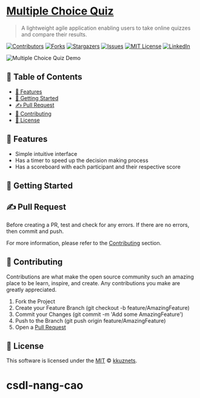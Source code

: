 [contributors-shield]: https://img.shields.io/github/contributors/kkuznets/multiple-choice-quiz.svg?style=for-the-badge&color=blueviolet
[contributors-url]: https://github.com/kkuznets/multiple-choice-quiz/graphs/contributors
[forks-shield]: https://img.shields.io/github/forks/kkuznets/multiple-choice-quiz.svg?style=for-the-badge&color=brightgreen
[forks-url]: https://github.com/kkuznets/multiple-choice-quiz/network/members
[stars-shield]: https://img.shields.io/github/stars/kkuznets/multiple-choice-quiz.svg?style=for-the-badge&color=orange
[stars-url]: https://github.com/kkuznets/multiple-choice-quiz/stargazers
[issues-shield]: https://img.shields.io/github/issues/kkuznets/multiple-choice-quiz.svg?style=for-the-badge&color=blue
[issues-url]: https://github.com/kkuznets/multiple-choice-quiz/issues
[license-shield]: https://img.shields.io/github/license/kkuznets/multiple-choice-quiz.svg?style=for-the-badge&color=ff69b4
[license-url]: https://github.com/kkuznets/multiple-choice-quiz/blob/master/LICENSE
[linkedin-shield]: https://img.shields.io/badge/-LinkedIn-black.svg?style=for-the-badge&logo=linkedin&colorB=555
[linkedin-url]: https://linkedin.com/in/kkuznets




# [Multiple Choice Quiz](https://kkuznets.github.io/multiple-choice-quiz/) <!-- omit in toc -->

> A lightweight agile application enabling users to take online quizzes and compare their results.

[![Contributors][contributors-shield]][contributors-url] [![Forks][forks-shield]][forks-url] [![Stargazers][stars-shield]][stars-url] [![Issues][issues-shield]][issues-url] [![MIT License][license-shield]][license-url] [![LinkedIn][linkedin-shield]][linkedin-url]

<img src="https://raw.githubusercontent.com/kkuznets/multiple-choice-quiz/master/assets/img/demo.png" alt="Multiple Choice Quiz Demo"/>

## 🚩 Table of Contents <!-- omit in toc -->

- [🚀 Features](#-features)
- [🔧 Getting Started](#-getting-started)
- [✍️ Pull Request](#️-pull-request)
- [💬 Contributing](#-contributing)
- [📜 License](#-license)

## 🚀 Features

* Simple intuitive interface
* Has a timer to speed up the decision making process
* Has a scoreboard with each participant and their respective score

## 🔧 Getting Started

## ✍️ Pull Request

Before creating a PR, test and check for any errors. If there are no errors, then commit and push.

For more information, please refer to the [Contributing](#-contributing) section.

## 💬 Contributing

Contributions are what make the open source community such an amazing place to be learn, inspire, and create. Any contributions you make are greatly appreciated.

1. Fork the Project
2. Create your Feature Branch (git checkout -b feature/AmazingFeature)
3. Commit your Changes (git commit -m 'Add some AmazingFeature')
4. Push to the Branch (git push origin feature/AmazingFeature)
5. Open a [Pull Request](#️-pull-request)

## 📜 License

This software is licensed under the [MIT](https://github.com/kkuznets/multiple-choice-quiz/blob/master/LICENSE) © [kkuznets](https://github.com/kkuznets).
# csdl-nang-cao
